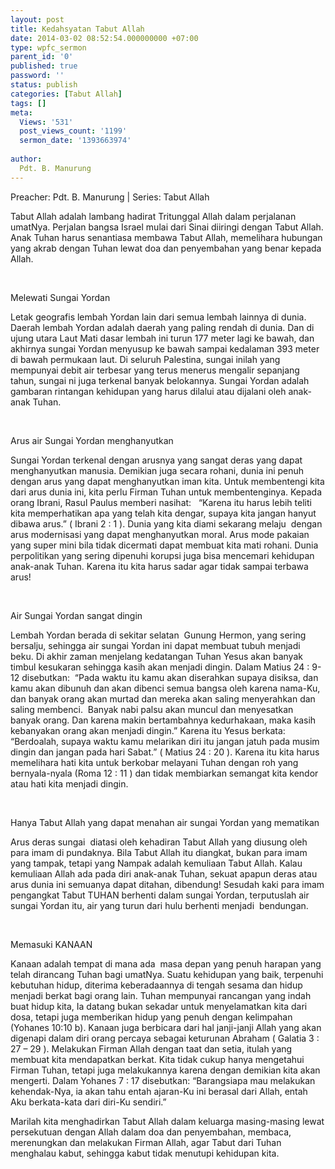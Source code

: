 ```yaml
---
layout: post
title: Kedahsyatan Tabut Allah
date: 2014-03-02 08:52:54.000000000 +07:00
type: wpfc_sermon
parent_id: '0'
published: true
password: ''
status: publish
categories: [Tabut Allah]
tags: []
meta:
  Views: '531'
  post_views_count: '1199'
  sermon_date: '1393663974'
  
author:
  Pdt. B. Manurung
---
```

<p>Preacher: Pdt. B. Manurung | Series: Tabut Allah</p>
<p>Tabut Allah adalah lambang hadirat Tritunggal Allah dalam perjalanan umatNya. Perjalan bangsa Israel mulai dari Sinai diiringi dengan Tabut Allah. Anak Tuhan harus senantiasa membawa Tabut Allah, memelihara hubungan yang akrab dengan Tuhan lewat doa dan penyembahan yang benar kepada Allah.</p>
<p>&nbsp;</p>
<p>Melewati Sungai Yordan</p>
<p>Letak geografis lembah Yordan lain dari semua lembah lainnya di dunia. Daerah lembah Yordan adalah daerah yang paling rendah di dunia. Dan di ujung utara Laut Mati dasar lembah ini turun 177 meter lagi ke bawah, dan akhirnya sungai Yordan menyusup ke bawah sampai kedalaman 393 meter di bawah permukaan laut. Di seluruh Palestina, sungai inilah yang mempunyai debit air terbesar yang terus menerus mengalir sepanjang tahun, sungai ni juga terkenal banyak belokannya. Sungai Yordan adalah gambaran rintangan kehidupan yang harus dilalui atau dijalani oleh anak-anak Tuhan.</p>
<p>&nbsp;</p>
<p>Arus air Sungai Yordan menghanyutkan</p>
<p>Sungai Yordan terkenal dengan arusnya yang sangat deras yang dapat menghanyutkan manusia. Demikian juga secara rohani, dunia ini penuh dengan arus yang dapat menghanyutkan iman kita. Untuk membentengi kita dari arus dunia ini, kita perlu Firman Tuhan untuk membentenginya. Kepada orang Ibrani, Rasul Paulus memberi nasihat:   “Karena itu harus lebih teliti kita memperhatikan apa yang telah kita dengar, supaya kita jangan hanyut dibawa arus.” ( Ibrani 2 : 1 ). Dunia yang kita diami sekarang melaju  dengan arus modernisasi yang dapat menghanyutkan moral. Arus mode pakaian yang super mini bila tidak dicermati dapat membuat kita mati rohani. Dunia perpolitikan yang sering dipenuhi korupsi juga bisa mencemari kehidupan anak-anak Tuhan. Karena itu kita harus sadar agar tidak sampai terbawa arus!</p>
<p>&nbsp;</p>
<p>Air Sungai Yordan sangat dingin</p>
<p>Lembah Yordan berada di sekitar selatan  Gunung Hermon, yang sering bersalju, sehingga air sungai Yordan ini dapat membuat tubuh menjadi beku. Di akhir zaman menjelang kedatangan Tuhan Yesus akan banyak timbul kesukaran sehingga kasih akan menjadi dingin. Dalam Matius 24 : 9- 12 disebutkan:  “Pada waktu itu kamu akan diserahkan supaya disiksa, dan kamu akan dibunuh dan akan dibenci semua bangsa oleh karena nama-Ku, dan banyak orang akan murtad dan mereka akan saling menyerahkan dan saling membenci.  Banyak nabi palsu akan muncul dan menyesatkan banyak orang. Dan karena makin bertambahnya kedurhakaan, maka kasih kebanyakan orang akan menjadi dingin.” Karena itu Yesus berkata: “Berdoalah, supaya waktu kamu melarikan diri itu jangan jatuh pada musim dingin dan jangan pada hari Sabat.” ( Matius 24 : 20 ). Karena itu kita harus memelihara hati kita untuk berkobar melayani Tuhan dengan roh yang bernyala-nyala (Roma 12 : 11 ) dan tidak membiarkan semangat kita kendor atau hati kita menjadi dingin.</p>
<p>&nbsp;</p>
<p>Hanya Tabut Allah yang dapat menahan air sungai Yordan yang mematikan</p>
<p>Arus deras sungai  diatasi oleh kehadiran Tabut Allah yang diusung oleh para imam di pundaknya. Bila Tabut Allah itu diangkat, bukan para imam yang tampak, tetapi yang Nampak adalah kemuliaan Tabut Allah. Kalau kemuliaan Allah ada pada diri anak-anak Tuhan, sekuat apapun deras atau arus dunia ini semuanya dapat ditahan, dibendung! Sesudah kaki para imam pengangkat Tabut TUHAN berhenti dalam sungai Yordan, terputuslah air sungai Yordan itu, air yang turun dari hulu berhenti menjadi  bendungan.</p>
<p>&nbsp;</p>
<p>Memasuki KANAAN</p>
<p>Kanaan adalah tempat di mana ada  masa depan yang penuh harapan yang telah dirancang Tuhan bagi umatNya. Suatu kehidupan yang baik, terpenuhi kebutuhan hidup, diterima keberadaannya di tengah sesama dan hidup menjadi berkat bagi orang lain. Tuhan mempunyai rancangan yang indah buat hidup kita, Ia datang bukan sekadar untuk menyelamatkan kita dari dosa, tetapi juga memberikan hidup yang penuh dengan kelimpahan (Yohanes 10:10 b). Kanaan juga berbicara dari hal janji-janji Allah yang akan digenapi dalam diri orang percaya sebagai keturunan Abraham ( Galatia 3 : 27 – 29 ). Melakukan Firman Allah dengan taat dan setia, itulah yang membuat kita mendapatkan berkat. Kita tidak cukup hanya mengetahui Firman Tuhan, tetapi juga melakukannya karena dengan demikian kita akan mengerti. Dalam Yohanes 7 : 17 disebutkan: “Barangsiapa mau melakukan kehendak-Nya, ia akan tahu entah ajaran-Ku ini berasal dari Allah, entah Aku berkata-kata dari diri-Ku sendiri.”</p>
<p>Marilah kita menghadirkan Tabut Allah dalam keluarga masing-masing lewat persekutuan dengan Allah dalam doa dan penyembahan, membaca, merenungkan dan melakukan Firman Allah, agar Tabut dari Tuhan menghalau kabut, sehingga kabut tidak menutupi kehidupan kita.</p>
